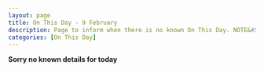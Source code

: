 ```yaml
---
layout: page
title: On This Day - 9 February
description: Page to inform when there is no known On This Day. NOTE&#58; There may still be comments.
categories: [On This Day]
---
```


**Sorry no known details for today**

